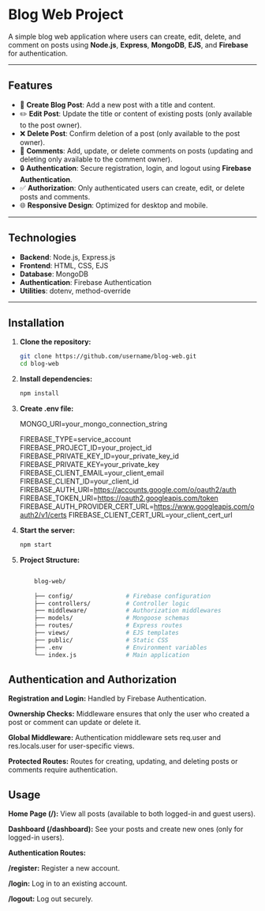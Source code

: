 # Blog Web Project

A simple blog web application where users can create, edit, delete, and comment on posts using **Node.js**, **Express**, **MongoDB**, **EJS**, and **Firebase** for authentication.

---

## Features
- 📄 **Create Blog Post**: Add a new post with a title and content.
- ✏️ **Edit Post**: Update the title or content of existing posts (only available to the post owner).
- ❌ **Delete Post**: Confirm deletion of a post (only available to the post owner).
- 💬 **Comments**: Add, update, or delete comments on posts (updating and deleting only available to the comment owner).
- 🔒 **Authentication**: Secure registration, login, and logout using **Firebase Authentication**.
- ✅ **Authorization**: Only authenticated users can create, edit, or delete posts and comments.
- 🌐 **Responsive Design**: Optimized for desktop and mobile.

---

## Technologies
- **Backend**: Node.js, Express.js
- **Frontend**: HTML, CSS, EJS
- **Database**: MongoDB 
- **Authentication**: Firebase Authentication
- **Utilities**: dotenv, method-override

---

## Installation
1. **Clone the repository:**
   ```bash
   git clone https://github.com/username/blog-web.git
   cd blog-web
2. **Install dependencies:**
    ```bash
    npm install
3. **Create .env file:**

    MONGO_URI=your_mongo_connection_string

    FIREBASE_TYPE=service_account
    FIREBASE_PROJECT_ID=your_project_id
    FIREBASE_PRIVATE_KEY_ID=your_private_key_id
    FIREBASE_PRIVATE_KEY=your_private_key
    FIREBASE_CLIENT_EMAIL=your_client_email
    FIREBASE_CLIENT_ID=your_client_id
    FIREBASE_AUTH_URI=https://accounts.google.com/o/oauth2/auth
    FIREBASE_TOKEN_URI=https://oauth2.googleapis.com/token
    FIREBASE_AUTH_PROVIDER_CERT_URL=https://www.googleapis.com/oauth2/v1/certs
    FIREBASE_CLIENT_CERT_URL=your_client_cert_url

4. **Start the server:**
    ```bash
    npm start

5. **Project Structure:**
    ```bash

        blog-web/
        
        ├── config/               # Firebase configuration
        ├── controllers/          # Controller logic
        ├── middleware/           # Authorization middlewares
        ├── models/               # Mongoose schemas
        ├── routes/               # Express routes
        ├── views/                # EJS templates
        ├── public/               # Static CSS
        ├── .env                  # Environment variables
        └── index.js              # Main application

## Authentication and Authorization

**Registration and Login:** Handled by Firebase Authentication.

**Ownership Checks:** Middleware ensures that only the user who created a post or comment can update or delete it.

**Global Middleware:** Authentication middleware sets req.user and res.locals.user for user-specific views.

**Protected Routes:** Routes for creating, updating, and deleting posts or comments require authentication.


## Usage

**Home Page (/):** View all posts (available to both logged-in and guest users).

**Dashboard (/dashboard):** See your posts and create new ones (only for logged-in users).

**Authentication Routes:**

**/register:** Register a new account.

**/login:** Log in to an existing account.

**/logout:** Log out securely.